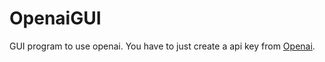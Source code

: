 # OpenaiGUI
GUI program to use openai.
You have to just create a api key from [Openai](https://platform.openai.com/account/api-keys).

